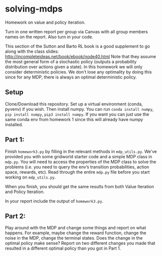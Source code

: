 # solving-mdps
Homework on value and policy iteration.

Turn in one written report per group via Canvas with all group members names on the report. Also turn in your code.

This section of the Sutton and Barto RL book is a good supplement to go along with the class slides:
http://incompleteideas.net/book/ebook/node40.html
Note that they assume the most general form of a stochastic policy (outputs a probability distribution over actions given a state). In this homework we will only consider deterministic policies. We don't lose any optimality by doing this since for any MDP, there is always an optimal deterministic policy.

## Setup
Clone/Download this repository. Set up a virtual environment (conda, pyvenv) if you wish. Then install numpy. 
You can run `conda install numpy`, `pip install numpy`, `pip3 install numpy`. If you want you can just use the same conda env from homework 1 since this will already have numpy installed.

## Part 1: 
Finish `homework3.py` by filling in the relevant methods in `mdp_utils.py`. We've provided you with some gridworld starter code and a simple MDP class in `mdp.py`.
You will need to access the properties of the MDP class to solve the problems (i.e. you need to query the env’s transition probabilities, action space, rewards, etc). Read through the entire `mdp.py` file before you start working on `mdp_utils.py`.

When you finish, you should get the same results from both Value Iteration and Policy Iteration.

In your report include the output of `homework3.py`.

## Part 2:
Play around with the MDP and change some things and report on what happens. For example, maybe change the reward function, change the noise in the MDP, change the terminal states. Does the change in the optimal policy make sense? Report on two different changes you made that resulted in a different optimal policy than you got in Part 1. 
